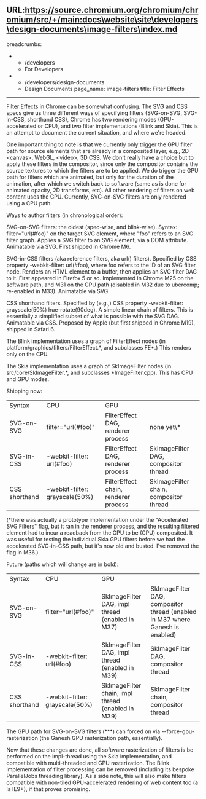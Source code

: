 URL:https://source.chromium.org/chromium/chromium/src/+/main:docs\website\site\developers\design-documents\image-filters\index.md
---
breadcrumbs:
- - /developers
  - For Developers
- - /developers/design-documents
  - Design Documents
page_name: image-filters
title: Filter Effects
---

Filter Effects in Chrome can be somewhat confusing. The
[SVG](https://www.w3.org/TR/SVG/filters.html) and
[CSS](https://www.w3.org/TR/filter-effects-1/) specs give us three different ways
of specifying filters (SVG-on-SVG, SVG-in-CSS, shorthand CSS), Chrome has two
rendering modes (GPU-accelerated or CPU), and two filter implementations (Blink
and Skia). This is an attempt to document the current situation, and where we're
headed.

One important thing to note is that we currently only trigger the GPU filter
path for source elements that are already in a composited layer, e.g., 2D
&lt;canvas&gt;, WebGL, &lt;video&gt;, 3D CSS. We don't really have a choice but
to apply these filters in the compositor, since only the compositor contains the
source textures to which the filters are to be applied. We do trigger the GPU
path for filters which are animated, but only for the duration of the animation,
after which we switch back to software (same as is done for animated opacity, 2D
transforms, etc). All other rendering of filters on web content uses the CPU.
Currently, SVG-on-SVG filters are only rendered using a CPU path.

Ways to author filters (in chronological order):

SVG-on-SVG filters: the oldest (spec-wise, and blink-wise). Syntax:
filter="url(#foo)" on the target SVG element, where "foo" refers to an SVG
filter graph. Applies a SVG filter to an SVG element, via a DOM attribute.
Animatable via SVG. First shipped in Chrome M6.

SVG-in-CSS filters (aka reference filters, aka url() filters). Specified by CSS
property -webkit-filter: url(#foo), where foo refers to the ID of an SVG filter
node. Renders an HTML element to a buffer, then applies an SVG filter DAG to it.
First appeared in Firefox 5 or so. Implemented in Chrome M25 on the software
path, and M31 on the GPU path (disabled in M32 due to ubercomp; re-enabled in
M33). Animatable via SVG.

CSS shorthand filters. Specified by (e.g.,) CSS property -webkit-filter:
grayscale(50%) hue-rotate(90deg). A simple linear chain of filters. This is
essentially a simplified subset of what is possible with the SVG DAG. Animatable
via CSS. Proposed by Apple (but first shipped in Chrome M19), shipped in Safari
6.

The Blink implementation uses a graph of FilterEffect nodes (in
platform/graphics/filters/FilterEffect.\*, and subclasses FE\*.) This renders
only on the CPU.

The Skia implementation uses a graph of SkImageFilter nodes (in
src/core/SkImageFilter.\*, and subclasses \*ImageFilter.cpp). This has CPU and
GPU modes.

Shipping now:

<table>
<tr>
<td>Syntax</td>
<td>CPU</td>
<td>GPU</td>
</tr>
<tr>
<td>SVG-on-SVG</td>
<td>filter="url(#foo)"</td>
<td>FilterEffect DAG, renderer process</td>
<td>none yet\*</td>
</tr>
<tr>
<td>SVG-in-CSS</td>
<td>-webkit-filter: url(#foo)</td>
<td>FilterEffect DAG, renderer process</td>
<td>SkImageFilter DAG, compositor thread</td>
</tr>
<tr>
<td>CSS shorthand</td>
<td>-webkit-filter: grayscale(50%)</td>
<td>FilterEffect chain, renderer process</td>
<td>SkImageFilter chain, compositor thread</td>
</tr>
</table>

(\*there was actually a prototype implementation under the "Accelerated SVG
Filters" flag, but it ran in the renderer process, and the resulting filtered
element had to incur a readback from the GPU to be (CPU) composited. It was
useful for testing the individual Skia GPU filters before we had the accelerated
SVG-in-CSS path, but it's now old and busted. I've removed the flag in M36.)

Future (paths which will change are in bold):

<table>
<tr>
<td>Syntax</td>
<td>CPU</td>
<td>GPU</td>
</tr>
<tr>
<td>SVG-on-SVG</td>
<td>filter="url(#foo)"</td>
<td>SkImageFilter DAG, impl thread (enabled in M37)</td>
<td>SkImageFilter DAG, compositor thread (enabled in M37 where Ganesh is enabled)</td>
</tr>
<tr>
<td>SVG-in-CSS</td>
<td>-webkit-filter: url(#foo)</td>
<td>SkImageFilter DAG, impl thread (enabled in M39)</td>
<td>SkImageFilter DAG, compositor thread</td>
</tr>
<tr>
<td>CSS shorthand</td>
<td>-webkit-filter: grayscale(50%)</td>
<td>SkImageFilter chain, impl thread (enabled in M39)</td>
<td>SkImageFilter chain, compositor thread</td>
</tr>
</table>

The GPU path for SVG-on-SVG filters (\*\*\*) can forced on via
--force-gpu-rasterization (the Ganesh GPU rasterization path, essentially).

Now that these changes are done, all software rasterization of filters is be
performed on the impl-thread using the Skia implementation, and compatible with
multi-threaded and GPU rasterization. The Blink implementation of filter
processing can be removed (including its bespoke ParallelJobs threading
library). As a side note, this will also make filters compatible with non-tiled
GPU-accelerated rendering of web content too (a la IE9+), if that proves
promising.
